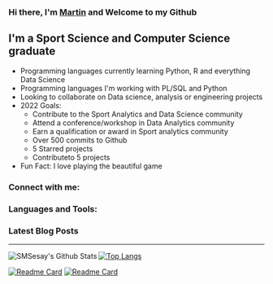 ### Hi there, I'm [Martin][LinkedIn] and Welcome to my Github

## I'm a Sport Science and Computer Science graduate
- Programming languages currently learning Python, R and everything Data Science
- Programming languages I'm working with PL/SQL and Python
- Looking to collaborate on Data science, analysis or engineering projects
- 2022 Goals: 
    - Contribute to the Sport Analytics and Data Science community
    - Attend a conference/workshop in Data Analytics community
    - Earn a qualification or award in Sport analytics community
    - Over 500 commits to Github
    - 5 Starred projects
    - Contributeto 5 projects
- Fun Fact: I love playing the beautiful game 



### Connect with me:


### Languages and Tools:


### Latest Blog Posts
<!-- BLOG-POST-LIST:START -->
<!-- BLOG-POST-LIST:END -->


---


<img align="left" alt="SMSesay's Github Stats" src="https://github-readme-stats.vercel.app/api?username=SMSesay&show_icons=true&theme=dark&hide_border=true" />

[![Top Langs](https://github-readme-stats.vercel.app/api/top-langs/?username=SMSesay&theme=dark)](https://github.com/SMSesay)


[![Readme Card](https://github-readme-stats.vercel.app/api/pin/?username=SMSesay&repo=ML_Projects&theme=dark)](https://github.com/SMSesay/ML_Projects)
[![Readme Card](https://github-readme-stats.vercel.app/api/pin/?username=SMSesay&repo=Lego&theme=dark)](https://github.com/SMSesay/Lego)




[LinkedIn]: https://www.linkedin.com/in/sahrsesay/